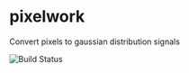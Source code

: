 # pixelwork
Convert pixels to gaussian distribution signals

![Build Status](https://github.com/jhaowunhuang/pixelwork/workflows/PythonApp/badge.svg)
